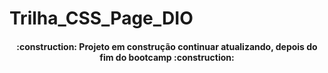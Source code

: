 # Trilha_CSS_Page_DIO

<h4 align="center"> 
    :construction:  Projeto em construção continuar atualizando, depois do fim do bootcamp  :construction:
</h4>
